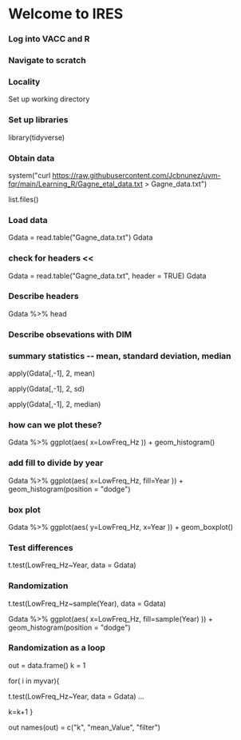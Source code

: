 # Welcome to IRES

### Log into VACC and R

### Navigate to scratch

### Locality
Set up working directory

### Set up libraries
library(tidyverse)

### Obtain data
system("curl https://raw.githubusercontent.com/Jcbnunez/uvm-fqr/main/Learning_R/Gagne_etal_data.txt > Gagne_data.txt")

list.files()

### Load data
Gdata = read.table("Gagne_data.txt")
Gdata

### check for headers <<
Gdata = read.table("Gagne_data.txt", header = TRUE)
Gdata

### Describe headers
Gdata %>% head

### Describe obsevations with DIM

### summary statistics -- mean, standard deviation, median
apply(Gdata[,-1], 2, mean)

apply(Gdata[,-1], 2, sd)

apply(Gdata[,-1], 2, median)

### how can we plot these?
Gdata %>%
ggplot(aes(
x=LowFreq_Hz
)) + geom_histogram()

### add fill to divide by year
Gdata %>%
ggplot(aes(
x=LowFreq_Hz,
fill=Year
)) + geom_histogram(position = "dodge") 

### box plot
Gdata %>%
ggplot(aes(
y=LowFreq_Hz,
x=Year
)) + geom_boxplot()

### Test differences
t.test(LowFreq_Hz~Year, data = Gdata)

### Randomization
t.test(LowFreq_Hz~sample(Year), data = Gdata)

Gdata %>%
ggplot(aes(
x=LowFreq_Hz,
fill=sample(Year)
)) + geom_histogram(position = "dodge")

### Randomization as a loop
out = data.frame()
k = 1

for( i in myvar){
  
t.test(LowFreq_Hz~Year, data = Gdata) ...
  
  k=k+1
}

out
names(out) = c("k", "mean_Value", "filter")
